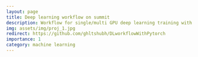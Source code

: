 ```yaml
---
layout: page
title: Deep learning workflow on summit
description: Workflow for single/multi GPU deep learning training with hyperparam tracking, code checkpoint and model saving.
img: assets/img/proj_1.jpg
redirect: https://github.com/ghltshubh/DLworkflowWithPytorch
importance: 1
category: machine learning
---
```

